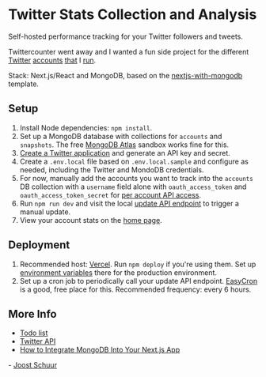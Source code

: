 # Twitter Stats Collection and Analysis

Self-hosted performance tracking for your Twitter followers and tweets.

Twittercounter went away and I wanted a fun side project for the different [Twitter](https://twitter.com/martiansoil) [accounts](https://twitter.com/lunarsoil) [that](https://twitter.com/LearnChineseCLB) I [run](https://twitter.com/joostschuur).

Stack: Next.js/React and MongoDB, based on the [nextjs-with-mongodb](https://github.com/kukicado/nextjs-with-mongodb) template.

## Setup

1. Install Node dependencies: `npm install`.
2. Set up a MongoDB database with collections for `accounts` and `snapshots`. The free [MongoDB Atlas](https://www.mongodb.com/cloud/atlas) sandbox works fine for this.
3. [Create a Twitter application](https://developer.twitter.com/en/portal/dashboard) and generate an API key and secret.
4. Create a `.env.local` file based on `.env.local.sample` and configure as needed, including the Twitter and MondoDB credentials.
5. For now, manually add the accounts you want to track into the `accounts` DB collection with a `username` field alone with `oauth_access_token` and `oauth_access_token_secret` for [per account API access](https://developer.twitter.com/en/docs/authentication/oauth-1-0a/obtaining-user-access-tokens).
6. Run `npm run dev` and visit the local [update API endpoint](http://localhost:3000/api/update) to trigger a manual update.
7. View your account stats on the [home page](http://localhost:3000).

## Deployment

1. Recommended host: [Vercel](https://vercel.com/docs). Run `npm deploy` if you're using them. Set up [environment variables](https://vercel.com/docs/environment-variables) there for the production environment.
2. Set up a cron job to periodically call your update API endpoint. [EasyCron](https://www.easycron.com/) is a good, free place for this. Recommended frequency: every 6 hours.

## More Info
* [Todo list](https://github.com/jschuur/twittter-stats/projects/1)
* [Twitter API](https://developer.twitter.com/en/docs/twitter-api)
* [How to Integrate MongoDB Into Your Next.js App](https://developer.mongodb.com/how-to/nextjs-with-mongodb/)

\- [Joost Schuur](https://twitter.com/joostschuur/)